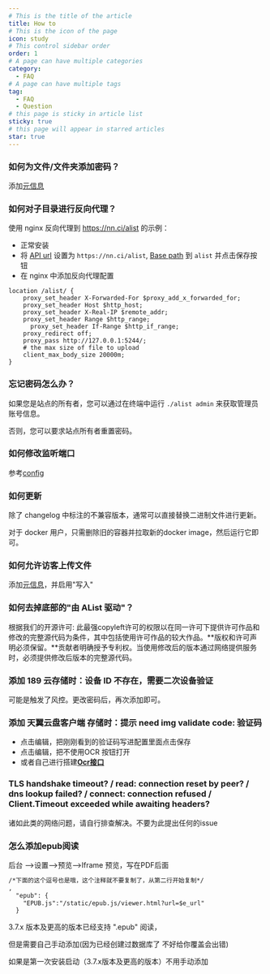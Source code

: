 ```yaml
---
# This is the title of the article
title: How to
# This is the icon of the page
icon: study
# This control sidebar order
order: 1
# A page can have multiple categories
category:
  - FAQ
# A page can have multiple tags
tag:
  - FAQ
  - Question
# this page is sticky in article list
sticky: true
# this page will appear in starred articles
star: true
---
```


### 如何为文件/文件夹添加密码？

添加[元信息](../guide/advanced/meta.md)

### 如何对子目录进行反向代理？

使用 nginx 反向代理到 https://nn.ci/alist 的示例：

- 正常安装
- 将 [API url](../config/site.md#api-url) 设置为 `https://nn.ci/alist`, [Base path](../config/site.md#base-path) 到 `alist` 并点击保存按钮
- 在 nginx 中添加反向代理配置

```nginx
location /alist/ {
    proxy_set_header X-Forwarded-For $proxy_add_x_forwarded_for;
    proxy_set_header Host $http_host;
    proxy_set_header X-Real-IP $remote_addr;
    proxy_set_header Range $http_range;
	  proxy_set_header If-Range $http_if_range;
    proxy_redirect off;
    proxy_pass http://127.0.0.1:5244/;
    # the max size of file to upload
    client_max_body_size 20000m;
}
```

### 忘记密码怎么办？

如果您是站点的所有者，您可以通过在终端中运行 `./alist admin` 来获取管理员账号信息。

否则，您可以要求站点所有者重置密码。

### 如何修改监听端口 ​

参考[config](../config/configuration.md#port)

### 如何更新

除了 changelog 中标注的不兼容版本，通常可以直接替换二进制文件进行更新。

对于 docker 用户，只需删除旧的容器并拉取新的docker image，然后运行它即可。

### 如何允许访客上传文件

添加[元信息](../guide/advanced/meta.md)，并启用"写入"

### 如何去掉底部的"由 AList 驱动"？​

根据我们的开源许可:
此最强copyleft许可的权限以在同一许可下提供许可作品和修改的完整源代码为条件，其中包括使用许可作品的较大作品。**版权和许可声明必须保留。**贡献者明确授予专利权。当使用修改后的版本通过网络提供服务时，必须提供修改后版本的完整源代码。

### 添加 189 云存储时：设备 ID 不存在，需要二次设备验证 ​

可能是触发了风控。更改密码后，再次添加即可。

### 添加 天翼云盘客户端 存储时：提示 need img validate code: 验证码

- 点击编辑，把刚刚看到的验证码写进配置里面点击保存
- 点击编辑，把不使用OCR 按钮打开
- 或者自己进行搭建[**Ocr接口**](https://alist.nn.ci/zh/config/global.html#ocr-api)

### TLS handshake timeout? / read: connection reset by peer? / dns lookup failed? / connect: connection refused / Client.Timeout exceeded while awaiting headers?

诸如此类的网络问题，请自行排查解决。不要为此提出任何的issue



### 怎么添加epub阅读

后台 ——>设置——>预览——>Iframe 预览，写在PDF后面

```html
/*下面的这个逗号也是哦，这个注释就不要复制了，从第二行开始复制*/
,
  "epub": {
    "EPUB.js":"/static/epub.js/viewer.html?url=$e_url"
  }
```

3.7.x 版本及更高的版本已经支持  ".epub" 阅读，

但是需要自己手动添加(因为已经创建过数据库了 不好给你覆盖会出错)

如果是第一次安装启动（3.7.x版本及更高的版本）不用手动添加